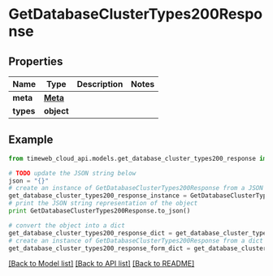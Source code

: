 # GetDatabaseClusterTypes200Response


## Properties
Name | Type | Description | Notes
------------ | ------------- | ------------- | -------------
**meta** | [**Meta**](Meta.md) |  | 
**types** | **object** |  | 

## Example

```python
from timeweb_cloud_api.models.get_database_cluster_types200_response import GetDatabaseClusterTypes200Response

# TODO update the JSON string below
json = "{}"
# create an instance of GetDatabaseClusterTypes200Response from a JSON string
get_database_cluster_types200_response_instance = GetDatabaseClusterTypes200Response.from_json(json)
# print the JSON string representation of the object
print GetDatabaseClusterTypes200Response.to_json()

# convert the object into a dict
get_database_cluster_types200_response_dict = get_database_cluster_types200_response_instance.to_dict()
# create an instance of GetDatabaseClusterTypes200Response from a dict
get_database_cluster_types200_response_form_dict = get_database_cluster_types200_response.from_dict(get_database_cluster_types200_response_dict)
```
[[Back to Model list]](../README.md#documentation-for-models) [[Back to API list]](../README.md#documentation-for-api-endpoints) [[Back to README]](../README.md)


